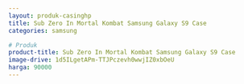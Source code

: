```yaml
---
layout: produk-casinghp
title: Sub Zero In Mortal Kombat Samsung Galaxy S9 Case
categories: samsung

# Produk
product-title: Sub Zero In Mortal Kombat Samsung Galaxy S9 Case
image-drive: 1d5ILgetAPm-TTJPczevh0wwjIZ0xbOeU
harga: 90000
---
```

